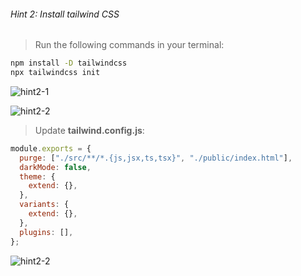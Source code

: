 ###### Hint 2: Install tailwind CSS
> Run the following commands in your terminal:
```bash
npm install -D tailwindcss
npx tailwindcss init
```
![hint2-1](/portfolio-page-1/milestone-1/hint2-1.png "using npm to install tailwindcss")

![hint2-2](/portfolio-page-1/milestone-1/hint2-2.png "install tailwind config")

> Update **tailwind.config.js**:
```js
module.exports = {
  purge: ["./src/**/*.{js,jsx,ts,tsx}", "./public/index.html"],
  darkMode: false,
  theme: {
    extend: {},
  },
  variants: {
    extend: {},
  },
  plugins: [],
};
```
![hint2-2](/portfolio-page-1/milestone-1/hint2-3.png "")
